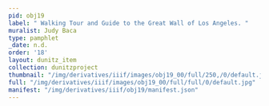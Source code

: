 ```yaml
---
pid: obj19
label: " Walking Tour and Guide to the Great Wall of Los Angeles. "
muralist: Judy Baca
type: pamphlet
_date: n.d.
order: '18'
layout: dunitz_item
collection: dunitzproject
thumbnail: "/img/derivatives/iiif/images/obj19_00/full/250,/0/default.jpg"
full: "/img/derivatives/iiif/images/obj19_00/full/full/0/default.jpg"
manifest: "/img/derivatives/iiif/obj19/manifest.json"
---
```


